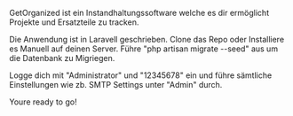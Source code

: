 GetOrganized ist ein Instandhaltungssoftware welche es dir ermöglicht Projekte und Ersatzteile zu tracken.

Die Anwendung ist in Laravell geschrieben.
Clone das Repo oder Installiere es Manuell auf deinen Server.
Führe "php artisan migrate --seed" aus um die Datenbank zu Migriegen.

Logge dich mit "Administrator" und "12345678" ein und führe sämtliche Einstellungen wie zb. SMTP Settings unter "Admin" durch.

Youre ready to go!
